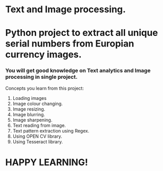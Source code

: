 # Text and Image processing.

# Python project to extract all unique serial numbers from Europian currency images.

### You will get good knowledge on Text analytics and Image processing in single project.

Concepts you learn from this project:
1. Loading images
2. Image colour changing.
3. Image resizing.
4. Image blurring.
5. Image sharpening.
6. Text reading from image.
7. Text pattern extraction using Regex.
8. Using OPEN CV library.
9. Using Tesseract library.

# HAPPY LEARNING!

